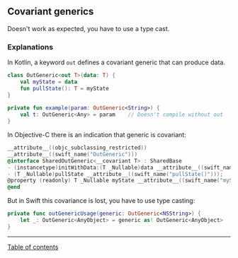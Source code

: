## Covariant generics
Doesn't work as expected, you have to use a type cast.

### Explanations

In Kotlin, a keyword `out` defines a covariant generic that can produce data.

```kotlin
class OutGeneric<out T>(data: T) {  
    val myState = data  
    fun pullState(): T = myState  
}  
  
private fun example(param: OutGeneric<String>) {  
    val t: OutGeneric<Any> = param    // Doesn't compile without out 
}
```

In Objective-C there is an indication that generic is covariant:

```objective-c
__attribute__((objc_subclassing_restricted))
__attribute__((swift_name("OutGeneric")))
@interface SharedOutGeneric<__covariant T> : SharedBase
- (instancetype)initWithData:(T _Nullable)data __attribute__((swift_name("init(data:)"))) __attribute__((objc_designated_initializer));
- (T _Nullable)pullState __attribute__((swift_name("pullState()")));
@property (readonly) T _Nullable myState __attribute__((swift_name("myState")));
@end
```

But in Swift this covariance is lost, you have to use type casting:

```swift
private func outGenericUsage(generic: OutGeneric<NSString>) {
	let _: OutGeneric<AnyObject> = generic as! OutGeneric<AnyObject>
}
```

---
[Table of contents](/README.md)